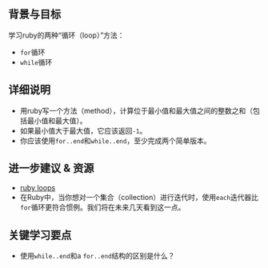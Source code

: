 <!-- Please put your translation here and with the same style in README.md -->
## 背景与目标

学习ruby的两种“循环（loop）”方法：

- `for`循环
- `while`循环

## 详细说明

- 用ruby写一个方法（method），计算位于最小值和最大值之间的整数之和（包括最小值和最大值）。
- 如果最小值大于最大值，它应该返回`-1`。
- 你应该使用`for..end`和`while..end`，至少完成两个简单版本。

## 进一步建议 & 资源

- [ruby loops](http://www.tutorialspoint.com/ruby/ruby_loops.htm)
- 在Ruby中，当你想对一个集合（collection）进行迭代时，使用`each`迭代器比`for`循环更符合惯例。我们将在未来几天看到这一点。

## 关键学习要点

- 使用`while..end`和a `for..end`结构的区别是什么？
